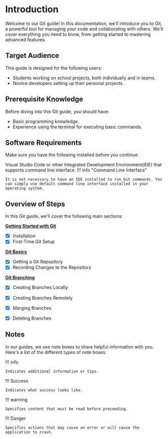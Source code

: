 # Introduction
Welcome to our Git guide! In this documentation, we'll introduce you to Git, a powerful tool for managing your code and collaborating with others. We'll cover everything you need to know, from getting started to mastering advanced features.

## Target Audience
This guide is designed for the following users:

- Students working on school projects, both individually and in teams.
- Novice developers setting up their personal projects.

## Prerequisite Knowledge
Before diving into this Git guide, you should have:

- Basic programming knowledge.
- Experience using the terminal for executing basic commands.

## Software Requirements
Make sure you have the following installed before you continue:

Visual Studio Code or other Integrated Development Environment(IDE) that supports command line interface.
!!! info "Command Line Interface"

    It is not necessary to have an IDE installed to run Git commands. You can simply use default command line interface installed in your operating system.

## Overview of Steps
In this Git guide, we'll cover the following main sections:

**[Getting Started with Git](task1.md)**

- [x] Installation
- [x] First-Time Git Setup

**[Git Basics](task2.md)**

- [x] Getting a Git Repository
- [x] Recording Changes to the Repository

**[Git Branching](task3.md)**

- [x] Creating Branches Locally
- [x] Creating Branches Remotely
- [x] Merging Branches
- [x] Deleting Branches


## Notes
In our guides, we use note boxes to share helpful information with you. Here's a list of the different types of note boxes.

!!! info

    Indicates additional information or tips.

!!! Success

    Indicates what success looks like.

!!! warning

    Specifies content that must be read before proceeding.

!!! Danger

    Specifies actions that may cause an error or will cause the application to crash.